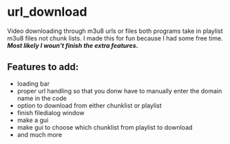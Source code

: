 # url_download
Video downloading through m3u8 urls or files both programs take in playlist m3u8 files not chunk lists.
I made this for fun because I had some free time. ***Most likely I woun't finish the extra features.***

## Features to add:
* loading bar
* proper url handling so that you donw have to manually enter the domain name in the code
* option to download from either chunklist or playlist
* finish filedialog window
* make a gui
* make gui to choose which chunklist from playlist to download
* and much more

